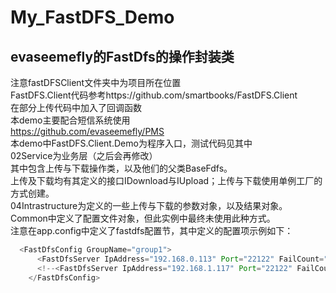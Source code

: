 # My_FastDFS_Demo
evaseemefly的FastDfs的操作封装类 
-------
注意fastDFSClient文件夹中为项目所在位置<br>
FastDFS.Client代码参考https://github.com/smartbooks/FastDFS.Client<br>在部分上传代码中加入了回调函数<br>
本demo主要配合短信系统使用<br>
https://github.com/evaseemefly/PMS<br>
本demo中FastDFS.Client.Demo为程序入口，测试代码见其中<br>
02Service为业务层（之后会再修改）<br>
其中包含上传与下载操作类，以及他们的父类BaseFdfs。<br>
上传及下载均有其定义的接口IDownload与IUpload；上传与下载使用单例工厂的方式创建。<br>
04Intrastructure为定义的一些上传与下载的参数对象，以及结果对象。<br>
Common中定义了配置文件对象，但此实例中最终未使用此种方式。<br>
注意在app.config中定义了fastdfs配置节，其中定义的配置项示例如下：<br>
```java
  <FastDfsConfig GroupName="group1">
      <FastDfsServer IpAddress="192.168.0.113" Port="22122" FailCount="10" MaxFailCount="50"/>
      <!--<FastDfsServer IpAddress="192.168.1.117" Port="22122" FailCount="10" MaxFailCount="50"/>-->
    </FastDfsConfig> 
